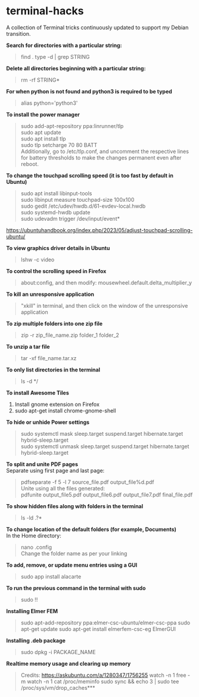 # terminal-hacks
A collection of Terminal tricks continuously updated to support my Debian transition.

**Search for directories with a particular string:**  
> find . type -d | grep STRING

**Delete all directories beginning with a particular string:**  
> rm -rf STRING*

**For when python is not found and python3 is required to be typed**  
> alias python='python3'

**To install the power manager**  
> sudo add-apt-repository ppa:linrunner/tlp  
> sudo apt update  
> sudo apt install tlp  
> sudo tlp setcharge 70 80 BATT  
Additionally, go to /etc/tlp.conf, and uncomment the respective lines for battery thresholds to make the changes permanent even after reboot.

**To change the touchpad scrolling speed (it is too fast by default in Ubuntu)**  
> sudo apt install libinput-tools  
> sudo libinput measure touchpad-size 100x100  
> sudo gedit /etc/udev/hwdb.d/61-evdev-local.hwdb  
> sudo systemd-hwdb update  
> sudo udevadm trigger /dev/input/event*

https://ubuntuhandbook.org/index.php/2023/05/adjust-touchpad-scrolling-ubuntu/

**To view graphics driver details in Ubuntu**  
> lshw -c video

**To control the scrolling speed in Firefox**  
> about:config, and then modify: mousewheel.default.delta_multiplier_y

**To kill an unresponsive application**  
> "xkill" in terminal, and then click on the window of the unresponsive application

**To zip multiple folders into one zip file**  
> zip -r zip_file_name.zip folder_1 folder_2

**To unzip a tar file**  
> tar -xf file_name.tar.xz

**To only list directories in the terminal**  
> ls -d */

**To install Awesome Tiles**
1.  Install gnome extension on Firefox
2.  sudo apt-get install chrome-gnome-shell

**To hide or unhide Power settings**  
> sudo systemctl mask sleep.target suspend.target hibernate.target hybrid-sleep.target  
> sudo systemctl unmask sleep.target suspend.target hibernate.target hybrid-sleep.target

**To split and unite PDF pages**  
Separate using first page and last page:  
> pdfseparate -f 5 -l 7 source_file.pdf output_file%d.pdf  
Unite using all the files generated:  
> pdfunite output_file5.pdf output_file6.pdf output_file7.pdf final_file.pdf

**To show hidden files along with folders in the terminal**  
> ls -ld .?*

**To change location of the default folders (for example, Documents)**  
In the Home directory:  
> nano .config  
Change the folder name as per your linking

**To add, remove, or update menu entries using a GUI**  
> sudo app install alacarte

**To run the previous command in the terminal with sudo**
> sudo !!

**Installing Elmer FEM**

> sudo apt-add-repository ppa:elmer-csc-ubuntu/elmer-csc-ppa
> sudo apt-get update
> sudo apt-get install elmerfem-csc-eg
> ElmerGUI

**Installing .deb package**

> sudo dpkg -i PACKAGE_NAME

**Realtime memory usage and clearing up memory**
> Credits: https://askubuntu.com/a/1280347/1756255
> watch -n 1 free -m
> watch -n 1 cat /proc/meminfo
> sudo sync && echo 3 | sudo tee /proc/sys/vm/drop_caches***

&nbsp;
